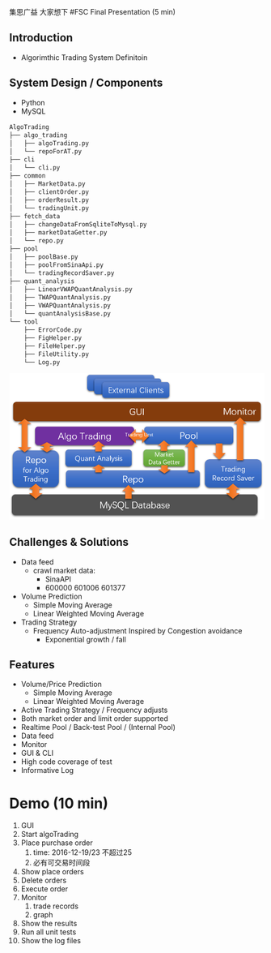 集思广益  大家想下
#FSC Final Presentation (5 min)

## Introduction
- Algorimthic Trading System Definitoin

## System Design / Components
- Python 
- MySQL

```
AlgoTrading
├── algo_trading  
│   ├── algoTrading.py
│   └── repoForAT.py
├── cli
│   └── cli.py
├── common
│   ├── MarketData.py
│   ├── clientOrder.py
│   ├── orderResult.py
│   └── tradingUnit.py
├── fetch_data
│   ├── changeDataFromSqliteToMysql.py
│   ├── marketDataGetter.py
│   └── repo.py
├── pool
│   ├── poolBase.py
│   ├── poolFromSinaApi.py
│   └── tradingRecordSaver.py
├── quant_analysis
│   ├── LinearVWAPQuantAnalysis.py
│   ├── TWAPQuantAnalysis.py
│   ├── VWAPQuantAnalysis.py
│   └── quantAnalysisBase.py
└── tool
    ├── ErrorCode.py
    ├── FigHelper.py
    ├── FileHelper.py
    ├── FileUtility.py
    └── Log.py
```
![architecture](./architecture.png)

## Challenges & Solutions
- Data feed
  - crawl market data:
    - SinaAPI
    - 600000 601006 601377
- Volume Prediction
  - Simple Moving Average
  - Linear Weighted Moving Average
- Trading Strategy
  - Frequency Auto-adjustment Inspired by Congestion avoidance
    - Exponential growth / fall

## Features
- Volume/Price Prediction
  - Simple Moving Average
  - Linear Weighted Moving Average
- Active Trading Strategy / Frequency adjusts
- Both market order and limit order supported
- Realtime Pool / Back-test Pool / (Internal Pool)
- Data feed
- Monitor
- GUI & CLI
- High code coverage of test
- Informative Log

# Demo (10 min)
1. GUI
2. Start algoTrading
3. Place purchase order
   1. time: 2016-12-19/23   不超过25
   2. 必有可交易时间段
4. Show place orders
5. Delete orders
6. Execute order
7. Monitor
   1. trade records
   2. graph
8. Show the results
9. Run all unit tests
10. Show the log files

